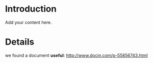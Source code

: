 # Introduction #

Add your content here.


# Details #



we found a document **useful**:
http://www.docin.com/p-55856743.html